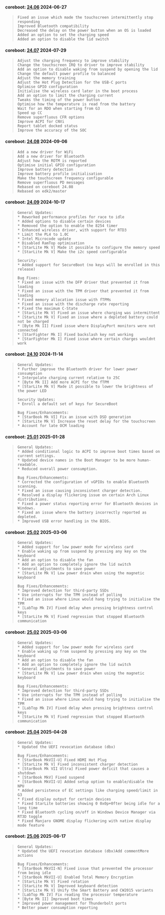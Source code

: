 
#### coreboot: [24.06](https://support.starlabs.systems/kb/firmware/getting-started) 2024-06-27
>     Fixed an issue which made the touchscreen intermittently stop responding
>     Improved Bluetooth compatibility
>     Decreased the delay on the power button when an OS is loaded
>     Added an option to set the charging speed
>     Added an option to disable the lid switch


#### coreboot: [24.07](https://support.starlabs.systems/kb/firmware/getting-started) 2024-07-29
>     Adjust the charging frequency to improve stability
>     Change the touchscreen IRQ to driver to improve stability
>     Add an option to disable waking from suspend by opening the lid
>     Change the default power profile to balanced
>     Adjust the memory training
>     Adjust the Hot Plug Detection for the USB-C ports
>     Optimise GPIO configuration
>     Initialise the wireless card later in the boot process
>     Add an option to limit the charging current
>     Tweaks the timing of the power button
>     Optimise how the temperature is read from the battery
>     Wait for an RDO when starting from G3
>     Speed up CC
>     Remove superfluous CFR options
>     Improve ACPI for CNVi
>     Report tablet docked status
>     Improve the accuracy of the SOC


#### coreboot: [24.08](https://support.starlabs.systems/kb/firmware/getting-started) 2024-09-06
>     Add a new driver for WiFi
>     Add a new driver for Bluetooth
>     Adjust how the ROTM is reported
>     Optimise initial GPIO configuration
>     Improve battery detection
>     Improve battery profile initialisation
>     Make the touchscreen frequency configurable
>     Remove superfluous PD messages
>     Rebased on coreboot 24.08
>     Rebased on edk2/master


#### coreboot: [24.09](https://support.starlabs.systems/kb/firmware/getting-started) 2024-10-17
>     General Updates:
>     * Reworked performance profiles for race to idle
>     * Added options to disable certain devices
>     * Removed the option to enable the 8254 timer
>     * Enhanced wireless driver, with support for RTD3
>     * Limit the PL4 to 1.0C
>     * Intel Microcode update
>     * Disabled RamTop optimisation
>     * [StarLite Mk V] Made it possible to configure the memory speed
>     * [StarLite Mk V] Make the i2c speed configurable
>     
>     Security:
>     * Added support for SecureBoot (no keys will be enrolled in this release)
>     
>     Bug Fixes:
>     * Fixed an issue with the DFP driver that prevented it from loading
>     * Fixed an issue with the TPM driver that prevented it from loading
>     * Fixed memory allocation issue with fTPMs
>     * Fixed an issue with the discharge rate reporting
>     * Fixed the maximum C-State
>     * [StarLite Mk V] Fixed an issue where charging was intermittent
>     * [StarLite Mk V] Fixed an issue where a depleted battery could not be charged
>     * [Byte Mk II] Fixed issue where DisplayPort monitors were not connected
>     * [StarFighter Mk I] Fixed backslash key not working
>     * [StarFighter Mk I] Fixed issue where certain charges wouldnt work
>     


#### coreboot: [24.10](https://support.starlabs.systems/kb/firmware/getting-started) 2024-11-14
>     General Updates:
>     * Further improve the Bluetooth driver for lower power consumption
>     * Interpolate charging current relative to 25C
>     * [Byte Mk II] Add more ACPI for the fTPM
>     * [StarLite Mk V] Made it possible to lower the brightness of the power LED
>     
>     Security Updates:
>     * Enroll a default set of keys for SecureBoot
>     
>     Bug Fixes/Enhancements:
>     * [StarBook Mk VI] Fix an issue with DSD generation
>     * [StarLite Mk V] Increase the reset delay for the touchscreen
>     * Account for late OCM loading
>     


#### coreboot: [25.01](https://support.starlabs.systems/kb/firmware/getting-started) 2025-01-28
>     General Updates:
>     * Added conditional logic to ACPI to improve boot times based on current settings.
>     * Updated device names in the Boot Manager to be more human-readable.
>     * Reduced overall power consumption.
>     
>     Bug Fixes/Enhancements:
>     * Corrected the configuration of vGPIOs to enable Bluetooth scanning.
>     * Fixed an issue causing inconsistent charger detection.
>     * Resolved a display flickering issue on certain Arch Linux distributions.
>     * Fixed a power status reporting error for Bluetooth devices in Windows.
>     * Fixed an issue where the battery incorrectly reported as depleted.
>     * Improved USB error handling in the BIOS.
>     


#### coreboot: [25.02](https://support.starlabs.systems/kb/firmware/getting-started) 2025-03-06
>     General Updates:
>     * Added support for low power mode for wireless card
>     * Enable waking up from suspend by pressing any key on the keyboard
>     * Add an option to disable the fan
>     * Add an option to completely ignore the lid switch
>     * General adjustments to save power
>     * [StarLite Mk V] Low power drain when using the magnetic keyboard
>     
>     Bug Fixes/Enhancements:
>     * Improved detection for third-party SSDs
>     * Use interrupts for the TPM instead of polling
>     * Fixed an issue where Linux would hang trying to initialise the TPM
>     * [LabTop Mk IV] Fixed delay when pressing brightness control keys
>     * [StarLite Mk V] Fixed regression that stopped Bluetooth communication
>     
>     


#### coreboot: [25.02](https://support.starlabs.systems/kb/firmware/getting-started) 2025-03-06
>     General Updates:
>     * Added support for low power mode for wireless card
>     * Enable waking up from suspend by pressing any key on the keyboard
>     * Add an option to disable the fan
>     * Add an option to completely ignore the lid switch
>     * General adjustments to save power
>     * [StarLite Mk V] Low power drain when using the magnetic keyboard
>     
>     Bug Fixes/Enhancements:
>     * Improved detection for third-party SSDs
>     * Use interrupts for the TPM instead of polling
>     * Fixed an issue where Linux would hang trying to initialise the TPM
>     * [LabTop Mk IV] Fixed delay when pressing brightness control keys
>     * [StarLite Mk V] Fixed regression that stopped Bluetooth communication
>     


#### coreboot: [25.04](https://support.starlabs.systems/kb/firmware/getting-started) 2025-04-28
>     General Updates:
>     * Updated the UEFI revocation database (dbx)
>     
>     Bug Fixes/Enhancements:
>     * [StarBook MkVII-U] Fixed HDMI Hot Plug 
>     * [StarLite Mk V] Fixed inconsistent charger detection
>     * [StarBook Mk VII Ultra] Fixed power deficit that causes a shutdown
>     * [StarBook MkV] Fixed suspend
>     * [StarBook MkVII-U] Added setup option to enable/disable the NPU
>     * Added persistence of EC settings like charging speed/limit in G3
>     * Fixed display output for certain devices
>     * Fixed StarLite batteries showing 0 0x0p+0fter being idle for a long time
>     * Fixed Bluetooth cycling on/off in Windows Device Manager via RT3D toggle
>     * Fixed Manjaro GNOME display flickering with native display mode feature
>     


#### coreboot: [25.06](https://support.starlabs.systems/kb/firmware/getting-started) 2025-06-17
>     General Updates:
>     * Updated the UEFI revocation database (dbx)Add commentMore actions
>     
>     Bug Fixes/Enhancements:
>     * [StarBook MkVII-N] Fixed issue that prevented the processor from being idle
>     * [StarBook MkVII-U] Enabled Total Memory Encryption
>     * [StarLite Mk V] Fixed rotation
>     * [StarLite Mk V] Improved keyboard detection
>     * [StarLite Mk V] Unify the Smart Battery and CW2015 variants
>     * [LabTop Mk IV] Fix reading the processor temperature
>     * [Byte Mk II] Improved boot times
>     * Improved power management for Thunderbolt ports
>     * Better power consumption reporting
>     

